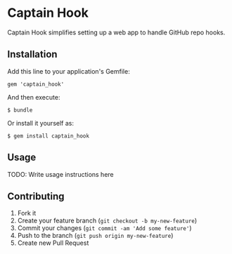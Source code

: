 # Captain Hook

Captain Hook simplifies setting up a web app to handle GitHub repo hooks.

## Installation

Add this line to your application's Gemfile:

    gem 'captain_hook'

And then execute:

    $ bundle

Or install it yourself as:

    $ gem install captain_hook

## Usage

TODO: Write usage instructions here

## Contributing

1. Fork it
2. Create your feature branch (`git checkout -b my-new-feature`)
3. Commit your changes (`git commit -am 'Add some feature'`)
4. Push to the branch (`git push origin my-new-feature`)
5. Create new Pull Request
